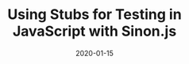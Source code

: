 ---
title: "Using Stubs for Testing in JavaScript with Sinon.js"
date: 2020-01-15
categories:
- [web]
tags:
- testing
- javascript
- node js
- sinon
link: https://stackabuse.com/using-stubs-for-testing-in-javascript-with-sinon-js/
---
